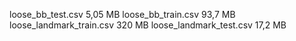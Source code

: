 loose_bb_test.csv			    5,05 MB
loose_bb_train.csv			  93,7 MB 
loose_landmark_train.csv	320 MB 
loose_landmark_test.csv		17,2 MB
